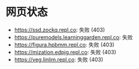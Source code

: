 # 网页状态
- https://ssd.zockq.repl.co: 失败 (403)
- https://puremodels.learninggarden.repl.co: 失败
- https://figura.hpbmm.repl.co: 失败 (403)
- https://mization.edpjg.repl.co: 失败 (403)
- https://veg.linlim.repl.co: 失败 (403)
